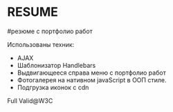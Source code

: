 # RESUME

#резюме с портфолио работ

Использованы техник:

- AJAX
- Шаблонизатор Handlebars
- Выдвигающееся справа меню с портфолио работ
- Фотогалерея на нативном javaScript в ООП стиле.
- Подгрузка иконок с cdn

Full Valid@W3C